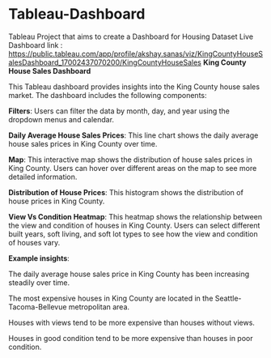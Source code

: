 # Tableau-Dashboard
Tableau Project that aims to create a Dashboard for Housing Dataset
Live Dashboard link : https://public.tableau.com/app/profile/akshay.sanas/viz/KingCountyHouseSalesDashboard_17002437070200/KingCountyHouseSales
**King County House Sales Dashboard**

This Tableau dashboard provides insights into the King County house sales market. The dashboard includes the following components:

**Filters**: Users can filter the data by month, day, and year using the dropdown menus and calendar.

**Daily Average House Sales Prices**: This line chart shows the daily average house sales prices in King County over time.

**Map**: This interactive map shows the distribution of house sales prices in King County. Users can hover over different areas on the map to see more detailed information.

**Distribution of House Prices**: This histogram shows the distribution of house prices in King County.

**View Vs Condition Heatmap**: This heatmap shows the relationship between the view and condition of houses in King County. Users can select different built years, soft living, and soft lot types to see how the view and condition of houses vary.

**Example insights**:

The daily average house sales price in King County has been increasing steadily over time.

The most expensive houses in King County are located in the Seattle-Tacoma-Bellevue metropolitan area.

Houses with views tend to be more expensive than houses without views.

Houses in good condition tend to be more expensive than houses in poor condition.
